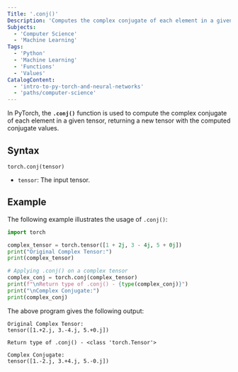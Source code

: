 ```yaml
---
Title: '.conj()'
Description: 'Computes the complex conjugate of each element in a given tensor.'
Subjects:
  - 'Computer Science'
  - 'Machine Learning'
Tags:
  - 'Python'
  - 'Machine Learning'
  - 'Functions'
  - 'Values'
CatalogContent:
  - 'intro-to-py-torch-and-neural-networks'
  - 'paths/computer-science'
---
```


In PyTorch, the **`.conj()`** function is used to compute the complex conjugate of each element in a given tensor, returning a new tensor with the computed conjugate values.

## Syntax

```pseudo
torch.conj(tensor)
```

- `tensor`: The input tensor.

## Example

The following example illustrates the usage of `.conj()`:

```py
import torch

complex_tensor = torch.tensor([1 + 2j, 3 - 4j, 5 + 0j])
print("Original Complex Tensor:")
print(complex_tensor)

# Applying .conj() on a complex tensor
complex_conj = torch.conj(complex_tensor)
print(f"\nReturn type of .conj() - {type(complex_conj)}")
print("\nComplex Conjugate:")
print(complex_conj)
```

The above program gives the following output:

```shell
Original Complex Tensor:
tensor([1.+2.j, 3.-4.j, 5.+0.j])

Return type of .conj() - <class 'torch.Tensor'>

Complex Conjugate:
tensor([1.-2.j, 3.+4.j, 5.-0.j])
```
